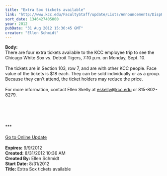 ```yaml
---
title: "Extra Sox tickets available"
link: "http://www.kcc.edu/FacultyStaff/update/Lists/Announcements/DispForm.aspx?ID=802"
sort_date: 1346427405000
year: 2012
pubDate: "31 Aug 2012 15:36:45 GMT"
creator: "Ellen Schmidt"
---
```


<div><b>Body:</b> <div class="ExternalClass4073009B2E04444CBC9DBF462F7DBA8A">
<div>There are four extra tickets available to the KCC employee trip to see the Chicago White Sox vs. Detroit Tigers, 7:10 p.m. on Monday, Sept. 10.</div>
<div> </div>
<div>The tickets are in Section 103, row 7, and are with other KCC people. Face value of the tickets is $18 each. They can be sold individually or as a group. Because they can't attend, the ticket holders may reduce the price.</div>
<div> </div>
<div>For more information, contact Ellen Skelly at <a href="mailto:eskelly@kcc.edu">eskelly@kcc.edu</a> or 815-802-8279.</div>
<div> </div>
<div> </div>
<div> </div>
<div> </div>
<div> </div>
<div>
<div>***</div>
<div> </div>
<div><a href="/FacultyStaff/update/Pages/dailyupdate.aspx">Go to Online Update</a></div>
<div><br /></div></div></div></div>
<div><b>Expires:</b> 9/9/2012</div>
<div><b>Created:</b> 8/31/2012 10:36 AM</div>
<div><b>Created By:</b> Ellen Schmidt</div>
<div><b>Start Date:</b> 8/31/2012</div>
<div><b>Title:</b> Extra Sox tickets available</div>
